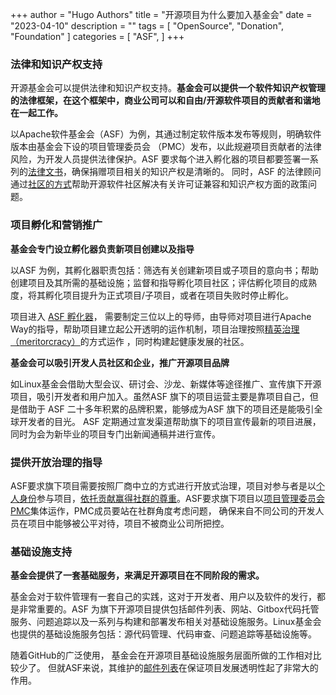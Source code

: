 +++
author = "Hugo Authors"
title = "开源项目为什么要加入基金会"
date = "2023-04-10"
description = ""
tags = [
    "OpenSource",
    "Donation",
    "Foundation" 
]
categories = [
    "ASF",
]
+++

### 法律和知识产权支持

开源基金会可以提供法律和知识产权支持。**基金会可以提供一个软件知识产权管理的法律框架，在这个框架中，商业公司可以和自由/开源软件项目的贡献者和谐地在一起工作。**

以Apache软件基金会（ASF）为例，其通过制定软件版本发布等规则，明确软件版本由基金会下设的项目管理委员会 （PMC）发布，以此规避项目贡献者的法律风险，为开发人员提供法律保护。ASF 要求每个进入孵化器的项目都要签署一系列的[法律文书](https://www.apache.org/licenses/contributor-agreements.html)，确保捐赠项目相关的知识产权是清晰的。 同时，ASF 的法律顾问通过[社区的方式](https://issues.apache.org/jira/projects/LEGAL/summary)帮助开源软件社区解决有关许可证兼容和知识产权方面的政策问题。

### 项目孵化和营销推广

**基金会专门设立孵化器负责新项目创建以及指导**

以ASF 为例，其孵化器职责包括：筛选有关创建新项目或子项目的意向书；帮助创建项目及其所需的基础设施；监督和指导孵化项目社区；评估孵化项目的成熟度，将其孵化项目提升为正式项目/子项目，或者在项目失败时停止孵化。

项目进入 [ASF 孵化器](https://www.apache.org/foundation/how-it-works.html#incubator)， 需要制定三位以上的导师，由导师对项目进行Apache Way的指导，帮助项目建立起公开透明的运作机制，项目治理按照[精英治理 （meritorcracy）](https://www.apache.org/foundation/how-it-works.html#meritocracy)的方式运作 ，同时构建起健康发展的社区。

**基金会可以吸引开发人员社区和企业，推广开源项目品牌**

如Linux基金会借助大型会议、研讨会、沙龙、新媒体等途径推广、宣传旗下开源项目，吸引开发者和用户加入。虽然ASF 旗下的项目运营主要是靠项目自己，但是借助于 ASF 二十多年积累的品牌积累，能够成为ASF 旗下的项目还是能吸引全球开发者的目光。 ASF 定期通过宣发渠道帮助旗下的项目宣传最新的项目进展，同时为会为新毕业的项目专门出新闻通稿并进行宣传。

### 提供开放治理的指导

ASF要求旗下项目需要按照厂商中立的方式进行开放式治理，项目对参与者是以[个人身份](https://www.apache.org/foundation/how-it-works.html#hats)参与项目，[依托贡献赢得社群的尊重](https://www.apache.org/foundation/how-it-works.html#meritocracy)。ASF要求旗下项目以[项目管理委员会PMC](https://www.apache.org/foundation/how-it-works.html#management)集体运作，PMC成员要站在社群角度考虑问题， 确保来自不同公司的开发人员在项目中能够被公平对待，项目不被商业公司所把控。

### 基础设施支持

**基金会提供了一套基础服务，来满足开源项目在不同阶段的需求。**

基金会对于软件管理有一套自己的实践，这对于开发者、用户以及软件的发行，都是非常重要的。ASF 为旗下开源项目提供包括邮件列表、网站、Gitbox代码托管服务、问题追踪以及一系列与构建和部署发布相关对基础设施服务。Linux基金会也提供的基础设施服务包括：源代码管理、代码审查、问题追踪等基础设施等。

随着GitHub的广泛使用， 基金会在开源项目基础设施服务层面所做的工作相对比较少了。 但就ASF来说，其维护的[邮件列表](https://lists.apache.org/)在保证项目发展透明性起了非常大的作用。  
